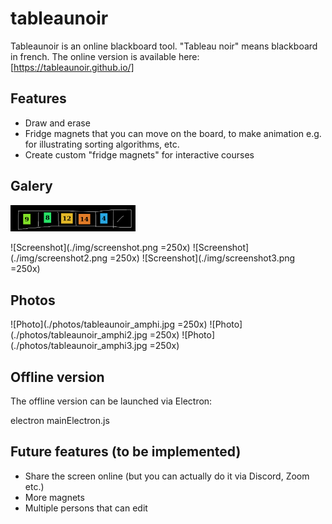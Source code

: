 # tableaunoir

Tableaunoir is an online blackboard tool. "Tableau noir" means blackboard in french. The online version is available here:
[https://tableaunoir.github.io/]

## Features

* Draw and erase
* Fridge magnets that you can move on the board, to make animation e.g. for illustrating sorting algorithms, etc.
* Create custom "fridge magnets" for interactive courses

## Galery

<img src="./img/screenshot.png" alt="screenshot" width="200"/>

![Screenshot](./img/screenshot.png =250x)
![Screenshot](./img/screenshot2.png =250x)
![Screenshot](./img/screenshot3.png =250x)


## Photos

![Photo](./photos/tableaunoir_amphi.jpg =250x)
![Photo](./photos/tableaunoir_amphi2.jpg =250x)
![Photo](./photos/tableaunoir_amphi3.jpg =250x)


## Offline version

The offline version can be launched via Electron:

electron mainElectron.js


## Future features (to be implemented)

* Share the screen online (but you can actually do it via Discord, Zoom etc.)
* More magnets
* Multiple persons that can edit


